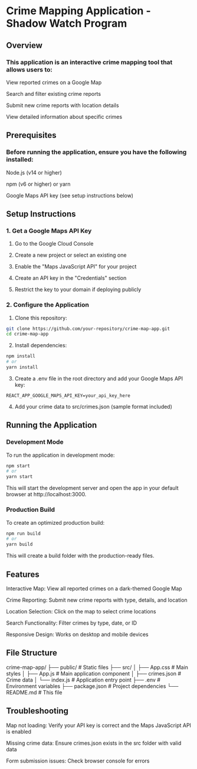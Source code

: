 # Crime Mapping Application - Shadow Watch Program
## Overview
### This application is an interactive crime mapping tool that allows users to:

View reported crimes on a Google Map

Search and filter existing crime reports

Submit new crime reports with location details

View detailed information about specific crimes

## Prerequisites
### Before running the application, ensure you have the following installed:

Node.js (v14 or higher)

npm (v6 or higher) or yarn

Google Maps API key (see setup instructions below)

## Setup Instructions
### 1. Get a Google Maps API Key
1. Go to the Google Cloud Console

2. Create a new project or select an existing one

3. Enable the "Maps JavaScript API" for your project

4. Create an API key in the "Credentials" section

5. Restrict the key to your domain if deploying publicly

### 2. Configure the Application
1. Clone this repository:

```bash
git clone https://github.com/your-repository/crime-map-app.git
cd crime-map-app
```
2. Install dependencies:

```bash
npm install
# or
yarn install
```
3. Create a .env file in the root directory and add your Google Maps API key:

```env
REACT_APP_GOOGLE_MAPS_API_KEY=your_api_key_here
```

4. Add your crime data to src/crimes.json (sample format included)

## Running the Application

### Development Mode

To run the application in development mode:

```bash
npm start
# or
yarn start
```
This will start the development server and open the app in your default browser at http://localhost:3000.

### Production Build

To create an optimized production build:

```bash
npm run build
# or
yarn build
```
This will create a build folder with the production-ready files.

## Features

Interactive Map: View all reported crimes on a dark-themed Google Map

Crime Reporting: Submit new crime reports with type, details, and location

Location Selection: Click on the map to select crime locations

Search Functionality: Filter crimes by type, date, or ID

Responsive Design: Works on desktop and mobile devices

## File Structure

crime-map-app/
├── public/               # Static files
├── src/
│   ├── App.css           # Main styles
│   ├── App.js            # Main application component
│   ├── crimes.json       # Crime data
│   └── index.js          # Application entry point
├── .env                  # Environment variables
├── package.json          # Project dependencies
└── README.md             # This file

## Troubleshooting

Map not loading: Verify your API key is correct and the Maps JavaScript API is enabled

Missing crime data: Ensure crimes.json exists in the src folder with valid data

Form submission issues: Check browser console for errors
